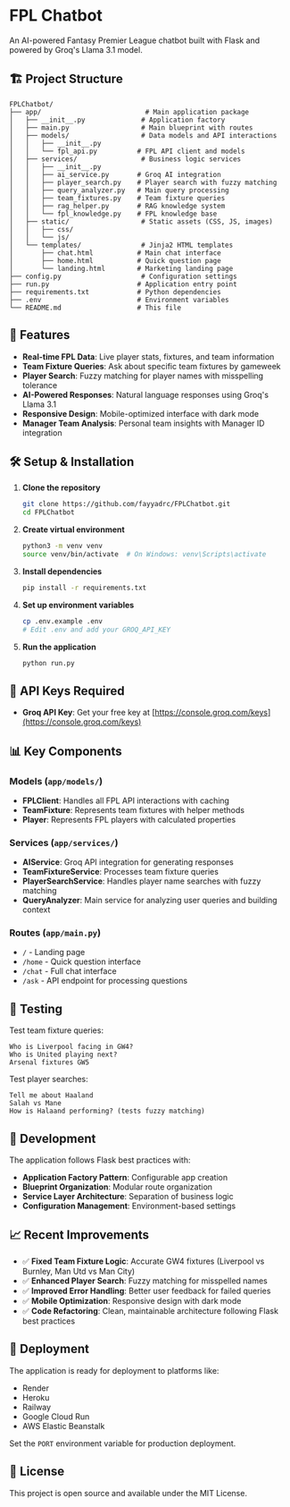 # FPL Chatbot

An AI-powered Fantasy Premier League chatbot built with Flask and powered by Groq's Llama 3.1 model.

## 🏗️ Project Structure

```
FPLChatbot/
├── app/                          # Main application package
│   ├── __init__.py              # Application factory
│   ├── main.py                  # Main blueprint with routes
│   ├── models/                  # Data models and API interactions
│   │   ├── __init__.py
│   │   └── fpl_api.py          # FPL API client and models
│   ├── services/                # Business logic services
│   │   ├── __init__.py
│   │   ├── ai_service.py       # Groq AI integration
│   │   ├── player_search.py    # Player search with fuzzy matching
│   │   ├── query_analyzer.py   # Main query processing
│   │   ├── team_fixtures.py    # Team fixture queries
│   │   ├── rag_helper.py       # RAG knowledge system
│   │   └── fpl_knowledge.py    # FPL knowledge base
│   ├── static/                  # Static assets (CSS, JS, images)
│   │   ├── css/
│   │   └── js/
│   └── templates/               # Jinja2 HTML templates
│       ├── chat.html           # Main chat interface
│       ├── home.html           # Quick question page
│       └── landing.html        # Marketing landing page
├── config.py                    # Configuration settings
├── run.py                      # Application entry point
├── requirements.txt            # Python dependencies
├── .env                        # Environment variables
└── README.md                   # This file
```

## 🚀 Features

- **Real-time FPL Data**: Live player stats, fixtures, and team information
- **Team Fixture Queries**: Ask about specific team fixtures by gameweek
- **Player Search**: Fuzzy matching for player names with misspelling tolerance
- **AI-Powered Responses**: Natural language responses using Groq's Llama 3.1
- **Responsive Design**: Mobile-optimized interface with dark mode
- **Manager Team Analysis**: Personal team insights with Manager ID integration

## 🛠️ Setup & Installation

1. **Clone the repository**
   ```bash
   git clone https://github.com/fayyadrc/FPLChatbot.git
   cd FPLChatbot
   ```

2. **Create virtual environment**
   ```bash
   python3 -m venv venv
   source venv/bin/activate  # On Windows: venv\Scripts\activate
   ```

3. **Install dependencies**
   ```bash
   pip install -r requirements.txt
   ```

4. **Set up environment variables**
   ```bash
   cp .env.example .env
   # Edit .env and add your GROQ_API_KEY
   ```

5. **Run the application**
   ```bash
   python run.py
   ```

## 🔑 API Keys Required

- **Groq API Key**: Get your free key at [https://console.groq.com/keys](https://console.groq.com/keys)

## 📊 Key Components

### Models (`app/models/`)
- **FPLClient**: Handles all FPL API interactions with caching
- **TeamFixture**: Represents team fixtures with helper methods
- **Player**: Represents FPL players with calculated properties

### Services (`app/services/`)
- **AIService**: Groq API integration for generating responses
- **TeamFixtureService**: Processes team fixture queries
- **PlayerSearchService**: Handles player name searches with fuzzy matching
- **QueryAnalyzer**: Main service for analyzing user queries and building context

### Routes (`app/main.py`)
- `/` - Landing page
- `/home` - Quick question interface  
- `/chat` - Full chat interface
- `/ask` - API endpoint for processing questions

## 🧪 Testing

Test team fixture queries:
```
Who is Liverpool facing in GW4?
Who is United playing next?
Arsenal fixtures GW5
```

Test player searches:
```
Tell me about Haaland
Salah vs Mane
How is Halaand performing? (tests fuzzy matching)
```

## 🔧 Development

The application follows Flask best practices with:
- **Application Factory Pattern**: Configurable app creation
- **Blueprint Organization**: Modular route organization
- **Service Layer Architecture**: Separation of business logic
- **Configuration Management**: Environment-based settings

## 📈 Recent Improvements

- ✅ **Fixed Team Fixture Logic**: Accurate GW4 fixtures (Liverpool vs Burnley, Man Utd vs Man City)
- ✅ **Enhanced Player Search**: Fuzzy matching for misspelled names
- ✅ **Improved Error Handling**: Better user feedback for failed queries
- ✅ **Mobile Optimization**: Responsive design with dark mode
- ✅ **Code Refactoring**: Clean, maintainable architecture following Flask best practices

## 🚀 Deployment

The application is ready for deployment to platforms like:
- Render
- Heroku  
- Railway
- Google Cloud Run
- AWS Elastic Beanstalk

Set the `PORT` environment variable for production deployment.

## 📝 License

This project is open source and available under the MIT License.
